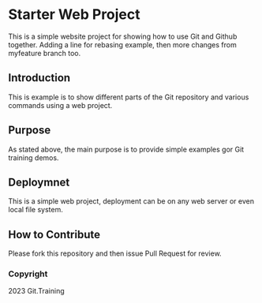 # Starter Web Project

This is a simple website project for showing how to use Git and Github together. Adding a line for rebasing example, then
more changes from myfeature branch too.

## Introduction

This is example is to show different parts of the Git repository and various commands  using a web project.

## Purpose

As stated above, the main purpose  is to provide simple examples gor Git training demos.

## Deploymnet

This is a simple web project, deployment can be on any web server or even local file system.

## How to Contribute

Please fork this repository and then issue Pull Request for  review.

### Copyright

2023 Git.Training